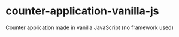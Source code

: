 # counter-application-vanilla-js
Counter application made in vanilla JavaScript (no framework used) 
